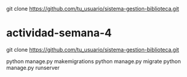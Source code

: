 git clone https://github.com/tu_usuario/sistema-gestion-biblioteca.git

# actividad-semana-4
git clone https://github.com/tu_usuario/sistema-gestion-biblioteca.git

python manage.py makemigrations
python manage.py migrate
python manage.py runserver

